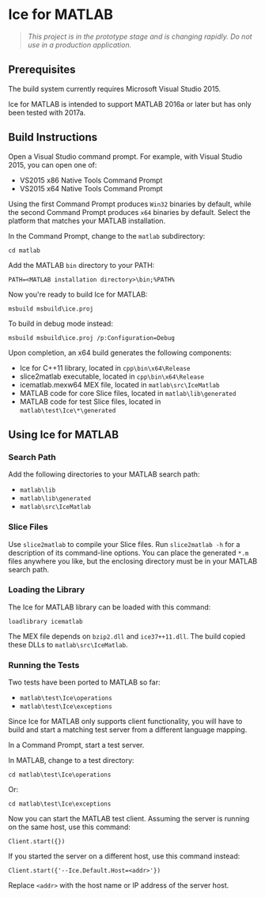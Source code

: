 # Ice for MATLAB

> *This project is in the prototype stage and is changing rapidly. Do not use
in a production application.*

## Prerequisites

The build system currently requires Microsoft Visual Studio 2015.

Ice for MATLAB is intended to support MATLAB 2016a or later but has only been
tested with 2017a.

## Build Instructions

Open a Visual Studio command prompt. For example, with Visual Studio 2015, you
can open one of:

- VS2015 x86 Native Tools Command Prompt
- VS2015 x64 Native Tools Command Prompt

Using the first Command Prompt produces `Win32` binaries by default, while
the second Command Prompt produces `x64` binaries by default. Select the
platform that matches your MATLAB installation.

In the Command Prompt, change to the `matlab` subdirectory:

    cd matlab

Add the MATLAB `bin` directory to your PATH:

    PATH=<MATLAB installation directory>\bin;%PATH%

Now you're ready to build Ice for MATLAB:

    msbuild msbuild\ice.proj

To build in debug mode instead:

    msbuild msbuild\ice.proj /p:Configuration=Debug

Upon completion, an x64 build generates the following components:

 - Ice for C++11 library, located in `cpp\bin\x64\Release`
 - slice2matlab executable, located in `cpp\bin\x64\Release`
 - icematlab.mexw64 MEX file, located in `matlab\src\IceMatlab`
 - MATLAB code for core Slice files, located in `matlab\lib\generated`
 - MATLAB code for test Slice files, located in `matlab\test\Ice\*\generated`

## Using Ice for MATLAB

### Search Path

Add the following directories to your MATLAB search path:

 - `matlab\lib`
 - `matlab\lib\generated`
 - `matlab\src\IceMatlab`

### Slice Files

Use `slice2matlab` to compile your Slice files. Run `slice2matlab -h` for a
description of its command-line options. You can place the generated `*.m`
files anywhere you like, but the enclosing directory must be in your MATLAB
search path.

### Loading the Library

The Ice for MATLAB library can be loaded with this command:

    loadlibrary icematlab

The MEX file depends on `bzip2.dll` and `ice37++11.dll`. The build copied
these DLLs to `matlab\src\IceMatlab`.

### Running the Tests

Two tests have been ported to MATLAB so far:

 - `matlab\test\Ice\operations`
 - `matlab\test\Ice\exceptions`

Since Ice for MATLAB only supports client functionality, you will have to build
and start a matching test server from a different language mapping.

In a Command Prompt, start a test server.

In MATLAB, change to a test directory:

    cd matlab\test\Ice\operations

Or:

    cd matlab\test\Ice\exceptions

Now you can start the MATLAB test client. Assuming the server is running on
the same host, use this command:

    Client.start({})

If you started the server on a different host, use this command instead:

    Client.start({'--Ice.Default.Host=<addr>'})

Replace `<addr>` with the host name or IP address of the server host.

